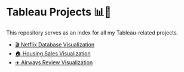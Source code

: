 # Tableau Projects 📊🎨

This repository serves as an index for all my Tableau-related projects.

- [🎬 Netflix Database Visualization](https://github.com/Mohab-DataAnalyst/netflix-data-visualization)
- [🏠 Housing Sales Visualization](https://github.com/Mohab-DataAnalyst/housing-sales-visualization)
- [✈️ Airways Review Visualization](https://github.com/Mohab-DataAnalyst/airways-review-visualization)
